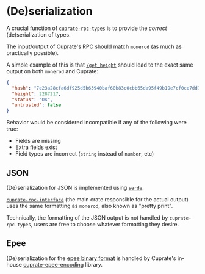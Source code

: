 # (De)serialization
A crucial function of [`cuprate-rpc-types`](https://doc.cuprate.org/cuprate_rpc_types)
is to provide the _correct_ (de)serialization of types.

The input/output of Cuprate's RPC should match `monerod` (as much as practically possible).

A simple example of this is that [`/get_height`](https://www.getmonero.org/resources/developer-guides/daemon-rpc.html#get_height)
should lead to the exact same output on both `monerod` and Cuprate:
```json
{
  "hash": "7e23a28cfa6df925d5b63940baf60b83c0cbb65da95f49b19e7cf0ce7dd709ce",
  "height": 2287217,
  "status": "OK",
  "untrusted": false
}
```
Behavior would be considered incompatible if any of the following were true:
- Fields are missing
- Extra fields exist
- Field types are incorrect (`string` instead of `number`, etc)

## JSON
(De)serialization for JSON is implemented using [`serde`](https://docs.rs/serde).

[`cuprate-rpc-interface`](https://doc.cuprate.org/cuprate_rpc_interface) (the main crate responsible
for the actual output) uses the same formatting as `monerod`, also known as "pretty print".

Technically, the formatting of the JSON output is not handled by `cuprate-rpc-types`, users are free to choose whatever formatting they desire.

## Epee
(De)serialization for the [epee binary format](../../formats-protocols-types/epee.md) is
handled by Cuprate's in-house [cuprate-epee-encoding](https://doc.cuprate.org/cuprate_epee_encoding) library.